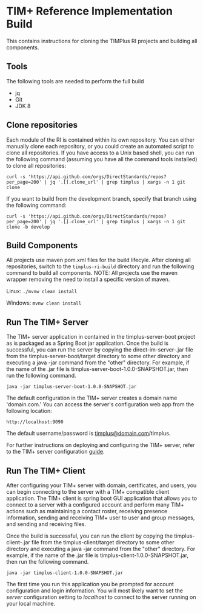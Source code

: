 # TIM+ Reference Implementation Build
This contains instructions for cloning the TIMPlus RI projects and building all components.

## Tools

The following tools are needed to perform the full build

* jq
* Git
* JDK 8


## Clone repositories
Each module of the RI is contained within its own repository.  You can either manually clone each repository, or you could create an automated script to clone all repositories.  If you have access to a Unix based shell, you can run the following command (assuming you have all the command tools installed) to clone all repositories:

`curl -s 'https://api.github.com/orgs/DirectStandards/repos?per_page=200' | jq '.[].clone_url' | grep timplus | xargs -n 1 git clone`

If you want to build from the development branch, specify that branch using the following command:

`curl -s 'https://api.github.com/orgs/DirectStandards/repos?per_page=200' | jq '.[].clone_url' | grep timplus | xargs -n 1 git clone -b develop`

## Build Components
All projects use maven pom.xml files for the build lifecyle.  After cloning all repositories, switch to the `timplus-ri-build` directory and run the following command to build all components.  NOTE: All projects use the maven wrapper removing the need to install a specific version of maven.

Linux:
`./mvnw clean install`

Windows:
`mvnw clean install`

## Run The TIM+ Server

The TIM+ server application in contained in the timplus-server-boot project as is packaged as a Spring Boot jar application.  Once the build is successful, you can run the server by copying the direct-im-server-<version>.jar file from the timplus-server-boot/target directory to some other directory and executing a java -jar command from the "other" directory.  For example, if the name of the .jar file is timplus-server-boot-1.0.0-SNAPSHOT.jar, then run the following command.
  
`java -jar timplus-server-boot-1.0.0-SNAPSHOT.jar`

The default configuration in the TIM+ server creates a domain name 'domain.com.'  You can access the server's configuration web app from the following location:

`http://localhost:9090`

The default username/password is timplus@domain.com/timplus.

For further instructions on deploying and configuring the TIM+ server, refer to the TIM+ server configuration [guide](https://directstandards.github.io/timplus-server-boot/). 

## Run The TIM+ Client
After configuring your TIM+ server with domain, certificates, and users, you can begin connecting to the server with a TIM+ compatible client application.  The TIM+ client is spring boot GUI application that allows you to connect to a server with a configured account and perform many TIM+ actions such as maintaining a contact roster, receiving presence information, sending and receiving TIM+ user to user and group messages, and sending and receiving files.  

Once the build is successful, you can run the client by copying the timplus-client-<version>.jar file from the timplus-client/target directory to some other directory and executing a java -jar command from the "other" directory.  For example, if the name of the .jar file is timplus-client-1.0.0-SNAPSHOT.jar, then run the following command.

`java -jar timplus-client-1.0.0-SNAPSHOT.jar`

The first time you run this application you be prompted for account configuration and login information.  You will most likely want to set the *server* configuration setting to *localhost* to connect to the server running on your local machine.

